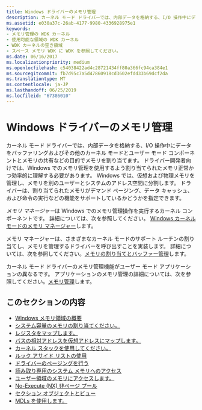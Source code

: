 ```yaml
---
title: Windows ドライバーのメモリ管理
description: カーネル モード ドライバーでは、内部データを格納する、I/O 操作中にデータをバッファリングおよびその他のカーネル モードとユーザー モード コンポーネントとメモリの共有などの目的でメモリを割り当てます。
ms.assetid: e030a37c-26ab-4177-9980-4336928975e1
keywords:
- メモリ管理の WDK カーネル
- 使用可能な領域の WDK カーネル
- WDK カーネルの空き領域
- スペース メモリ WDK に WDK を参照してください。
ms.date: 06/16/2017
ms.localizationpriority: medium
ms.openlocfilehash: c54038422ad4c28721434ff80a366fc94ca384e1
ms.sourcegitcommit: fb7d95c7a5d47860918cd3602efdd33b69dcf2da
ms.translationtype: MT
ms.contentlocale: ja-JP
ms.lasthandoff: 06/25/2019
ms.locfileid: "67386010"
---
```

# <a name="memory-management-for-windows-drivers"></a>Windows ドライバーのメモリ管理


カーネル モード ドライバーでは、内部データを格納する、I/O 操作中にデータをバッファリングおよびその他のカーネル モードとユーザー モード コンポーネントとメモリの共有などの目的でメモリを割り当てます。 ドライバー開発者向けでは、Windows でのメモリ管理を使用するよう割り当てられたメモリ正常かつ効率的に理解する必要があります。 Windows では、仮想および物理メモリを管理し、メモリを別のユーザーとシステムのアドレス空間に分割します。 ドライバーは、割り当てられたメモリがデマンド ページング、データ キャッシュ、および命令の実行などの機能をサポートしているかどうかを指定できます。




*メモリ マネージャー*は Windows でのメモリ管理操作を実行するカーネル コンポーネントです。 詳細については、次を参照してください。 [Windows カーネル モードのメモリ マネージャー](windows-kernel-mode-memory-manager.md)します。

メモリ マネージャーは、さまざまなカーネル モードのサポート ルーチンの割り当てし、メモリを管理するドライバーを呼び出すことを実装します。 詳細については、次を参照してください。[メモリの割り当てとバッファー管理](https://docs.microsoft.com/windows-hardware/drivers/ddi/content/index)します。

カーネル モード ドライバーのメモリ管理機能がユーザー モード アプリケーションの異なるです。 アプリケーションのメモリ管理の詳細については、次を参照してください。[メモリ管理](https://docs.microsoft.com/windows/desktop/Memory/memory-management)します。

## <a name="in-this-section"></a>このセクションの内容


-   [Windows メモリ領域の概要](overview-of-windows-memory-space.md)
-   [システム容量のメモリの割り当てください。](allocating-system-space-memory.md)
-   [レジスタをマップします。](map-registers.md)
-   [バスの相対アドレスを仮想アドレスにマップします。](mapping-bus-relative-addresses-to-virtual-addresses.md)
-   [カーネル スタックを使用してください。](using-the-kernel-stack.md)
-   [ルック アサイド リストの使用](using-lookaside-lists.md)
-   [ドライバーのページングを行う](making-drivers-pageable.md)
-   [読み取り専用のシステム メモリへのアクセス](accessing-read-only-system-memory.md)
-   [ユーザー領域のメモリにアクセスします。](accessing-user-space-memory.md)
-   [No-Execute (NX) 非ページ プール](no-execute-nonpaged-pool.md)
-   [セクション オブジェクトとビュー](section-objects-and-views.md)
-   [MDLs を使用します。](using-mdls.md)

 

 




